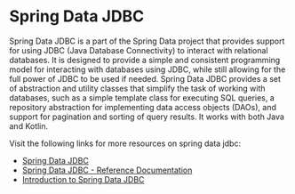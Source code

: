 # Spring Data JDBC

Spring Data JDBC is a part of the Spring Data project that provides support for using JDBC (Java Database Connectivity) to interact with relational databases. It is designed to provide a simple and consistent programming model for interacting with databases using JDBC, while still allowing for the full power of JDBC to be used if needed. Spring Data JDBC provides a set of abstraction and utility classes that simplify the task of working with databases, such as a simple template class for executing SQL queries, a repository abstraction for implementing data access objects (DAOs), and support for pagination and sorting of query results. It works with both Java and Kotlin.

Visit the following links for more resources on spring data jdbc:

- [Spring Data JDBC](https://spring.io/projects/spring-data-jdbc)
- [Spring Data JDBC - Reference Documentation](https://docs.spring.io/spring-data/jdbc/docs/current/reference/html/)
- [Introduction to Spring Data JDBC](https://www.baeldung.com/spring-data-jdbc-intro)
